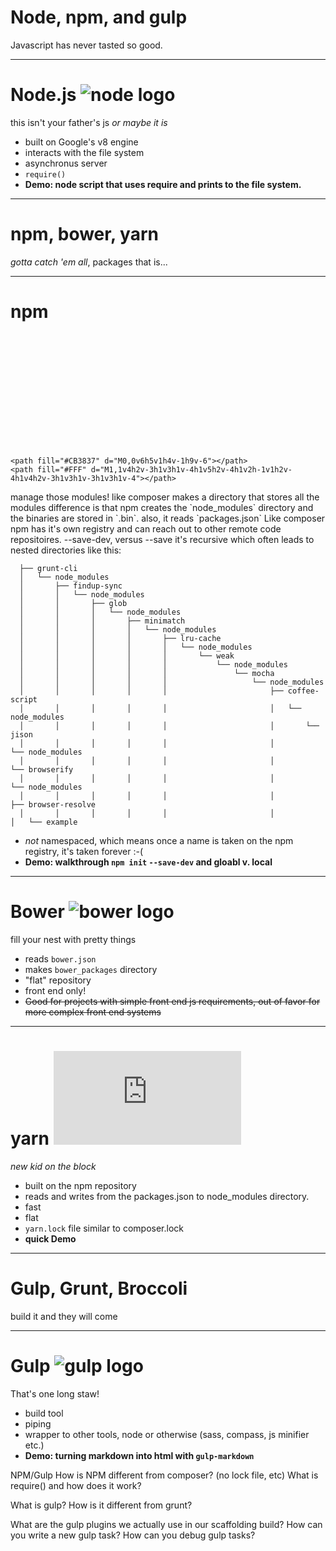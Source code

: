 # Node, npm, and gulp
Javascript has never tasted so good.

---

# Node.js ![node logo](https://nodejs.org/static/images/logos/nodejs-new-pantone-black.png)

this isn't your father's js *or maybe it is*

* built on Google's v8 engine
* interacts with the file system
* asynchronus server
* `require()`
* __Demo:  node script that uses require and prints to the file system.__

---
# npm, bower, yarn
_gotta catch 'em all_, packages that is...

---
# npm <svg viewBox="0 0 18 7">
	<path fill="#CB3837" d="M0,0v6h5v1h4v-1h9v-6"></path>
	<path fill="#FFF" d="M1,1v4h2v-3h1v3h1v-4h1v5h2v-4h1v2h-1v1h2v-4h1v4h2v-3h1v3h1v-3h1v3h1v-4"></path>
</svg>
manage those modules!
	 like composer makes a directory that stores all the modules
	 difference is that npm creates the `node_modules` directory and the binaries are stored in `.bin`.
	also, it reads `packages.json`
	Like composer npm has it's own registry and can reach out to other remote code repositoires.
	--save-dev, versus --save
	it's recursive which often leads to nested directories like this:

      ├── grunt-cli
      │   └── node_modules
      │       ├── findup-sync
      │       │   └── node_modules
      │       │       ├── glob
      │       │       │   └── node_modules
      │       │       │       ├── minimatch
      │       │       │       │   └── node_modules
      │       │       │       │       ├── lru-cache
      │       │       │       │       │   └── node_modules
      │       │       │       │       │       └── weak
      │       │       │       │       │           └── node_modules
      │       │       │       │       │               └── mocha
      │       │       │       │       │                   └── node_modules
      │       │       │       │       │                       ├── coffee-script
      │       │       │       │       │                       │   └── node_modules
      │       │       │       │       │                       │       └── jison
      │       │       │       │       │                       │           └── node_modules
      │       │       │       │       │                       │               └── browserify
      │       │       │       │       │                       │                   └── node_modules
      │       │       │       │       │                       │                       ├── browser-resolve
      │       │       │       │       │                       │                       │   └── example
*  _not_ namespaced, which means once a name is taken on the npm registry, it's taken forever :-(
* __Demo: walkthrough `npm init` `--save-dev` and gloabl v. local__

--- 

# Bower ![bower logo](https://bower.io/img/bower-logo.svg)
fill your nest with pretty things
* reads `bower.json`
* makes `bower_packages` directory
* "flat" repository
* front end only!
* ~~Good for projects with simple front end js requirements, out of favor for more complex front end systems~~

___

# yarn ![yarn logo](https://external.fbed1-1.fna.fbcdn.net/safe_image.php?d=AQDxt4iQXP6JU1eN&url=https%3A%2F%2Fscontent.fbed1-1.fna.fbcdn.net%2Ft39.2365-6%2F14675948_1028213323961872_4944889018610352128_n.jpg)
*new kid on the block*
* built on the npm repository
* reads and writes from the packages.json to node_modules directory. 
* fast
* flat
* `yarn.lock` file similar to composer.lock
* __quick Demo__

---

# Gulp, Grunt, Broccoli
build it and they will come

---
# Gulp ![gulp logo](https://raw.githubusercontent.com/gulpjs/artwork/master/gulp-2x.png)
That's one long staw!
* build tool
* piping
* wrapper to other tools, node or otherwise (sass, compass, js minifier etc.)
* __Demo: turning markdown into html with `gulp-markdown`__


NPM/Gulp
How is NPM different from composer? (no lock file, etc)
What is require() and how does it work?

What is gulp?
How is it different from grunt?

What are the gulp plugins we actually use in our scaffolding build?
How can you write a new gulp task?
How can you debug gulp tasks?